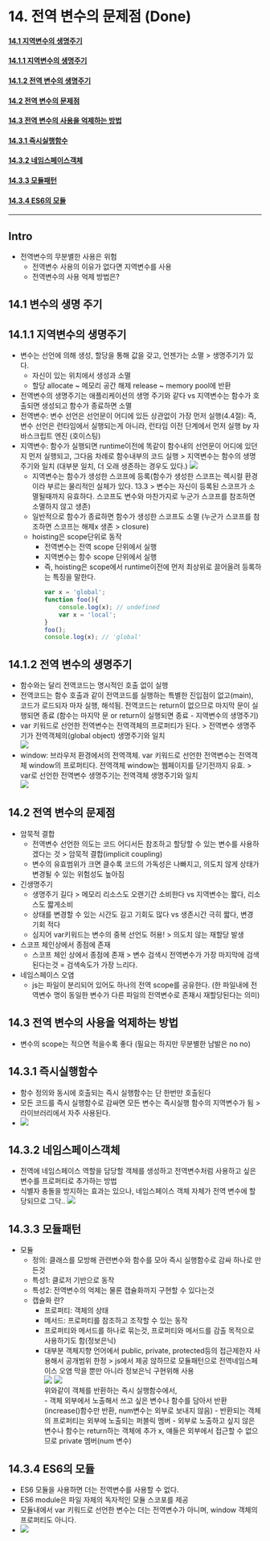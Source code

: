 # 14. 전역 변수의 문제점 (Done)
#### [14.1 지역변수의 생명주기](#141-변수의-생명-주기-1)
#### [14.1.1 지역변수의 생명주기](#1411-지역변수의-생명주기-1)
#### [14.1.2 전역 변수의 생명주기](#1112-문자열과-불변성-1)
#### [14.2 전역 변수의 문제점](#142-전역-변수의-문제점-1)
#### [14.3 전역 변수의 사용을 억제하는 방법](#143-전역-변수의-사용을-억제하는-방법-1)
#### [14.3.1 즉시실행함수](#1431-즉시실행함수-1)
#### [14.3.2 네임스페이스객체](#1432-네임스페이스객체-1)
#### [14.3.3 모듈패턴](#1433-모듈패턴-1)
#### [14.3.4 ES6의 모듈](#1434-es6의-모듈-1)

<hr>

## Intro
- 전역변수의 무분별한 사용은 위험
  - 전역변수 사용의 이유가 없다면 지역변수를 사용
  - 전역변수의 사용 억제 방법은?
  
## 14.1 변수의 생명 주기
## 14.1.1 지역변수의 생명주기
- 변수는 선언에 의해 생성, 할당을 통해 값을 갖고, 언젠가는 소멸 > 생명주기가 있다. 
  - 자신이 있는 위치에서 생성과 소멸
  - 할당 allocate ~ 메모리 공간 해제 release ~ memory pool에 반환
- 전역변수의 생명주기는 애플리케이션의 생명 주기와 같다 vs 지역변수는 함수가 호출되면 생성되고 함수가 종료하면 소멸
- 전역변수: 변수 선언은 선언문이 어디에 있든 상관없이 가장 먼저 실행(4.4절): 즉, 변수 선언은 런타임에서 실행되는게 아니라, 런타임 이전 단계에서 먼저 실행 by 자바스크립트 엔진 (호이스팅)
- 지역변수: 함수가 실행되면 runtime이전에 똑같이 함수내의 선언문이 어디에 있던지 먼저 실행되고, 그다음 차례로 함수내부의 코드 실행 > 지역변수는 함수의 생명주기와 일치  (대부분 일치, 더 오래 생존하는 경우도 있다.)
  ![](img/2021-02-24-05-23-39.png)
  - 지역변수는 함수가 생성한 스코프에 등록(함수가 생성한 스코프는 렉시컬 환경이라 부르는 물리적인 실체가 있다. 13.3 > 변수는 자신이 등록된 스코프가 소멸될때까지 유효하다. 스코프도 변수와 마찬가지로 누군가 스코프를 참조하면 소멸하지 않고 생존)
  - 일반적으로 함수가 종료하면 함수가 생성한 스코프도 소멸 (누군가 스코프를 참조하면 스코프는 해제x 생존 > closure)
  - hoisting은 scope단위로 동작
    - 전역변수는 전역 scope 단위에서 실행
    - 지역변수는 함수 scope 단위에서 실행
    - 즉, hoisting은 scope에서 runtime이전에 먼저 최상위로 끌어올려 등록하는 특징을 말한다.  
        ```js
        var x = 'global';
        function foo(){
            console.log(x); // undefined
            var x = 'local';
        }
        foo();
        console.log(x); // 'global'
        ```

## 14.1.2 전역 변수의 생명주기
- 함수와는 달리 전역코드는 명시적인 호출 없이 실행
- 전역코드는 함수 호출과 같이 전역코드를 실행하는 특별한 진입점이 없고(main), 코드가 로드되자 마자 실행, 해석됨. 전역코드는 return이 없으므로 마지막 문이 실행되면 종료 (함수는 마지막 문 or return이 실행되면 종료 - 지역변수의 생명주기)
- var 키워드로 선언한 전역변수는 전역객체의 프로퍼티가 된다. > 전역변수 생명주기가 전역객체의(global object) 생명주기와 일치  
  ![](img/2021-02-24-05-58-00.png)
- window: 브라우저 환경에서의 전역객체. var 키워드로 선언한 전역변수는 전역객체 window의 프로퍼티다. 전역객체 window는 웹페이지를 닫기전까지 유효. > var로 선언한 전역변수 생명주기는 전역객체 생명주기와 일치  
  ![](img/2021-02-24-06-01-08.png)  

## 14.2 전역 변수의 문제점
- 암묵적 결합
  - 전역변수 선언한 의도는 코드 어디서든 참조하고 할당할 수 있는 변수를 사용하겠다는 것 > 암묵적 결합(implicit coupling)
  - 변수의 유효범위가 크면 클수록 코드의 가독성은 나빠지고, 의도치 않게 상태가 변경될 수 있는 위험성도 높아짐
- 긴생명주기
  - 생명주기 길다 > 메모리 리소스도 오랜기간 소비한다 vs 지역변수는 짧다, 리소스도 짧게소비
  - 상태를 변경할 수 있는 시간도 길고 기회도 많다 vs 생존시간 극히 짧다, 변경 기회 적다
  - 심지어 var키워드는 변수의 중복 선언도 허용! > 의도치 않는 재할당 발생
- 스코프 체인상에서 종점에 존재
  - 스코프 체인 상에서 종점에 존재 > 변수 검색시 전역변수가 가장 마지막에 검색된다는것 = 검색속도가 가장 느리다.
- 네임스페이스 오염
  - js는 파일이 분리되어 있어도 하나의 전역 scope를 공유한다. (한 파일내에 전역변수 명이 동일한 변수가 다른 파일의 전역변수로 존재시 재할당된다는 의미)  

## 14.3 전역 변수의 사용을 억제하는 방법
- 변수의 scope는 적으면 적을수록 좋다 (필요는 하지만 무분별한 남발은 no no)  

## 14.3.1 즉시실행함수
- 함수 정의와 동시에 호출되는 즉시 실행함수는 단 한번만 호출된다
- 모든 코드를 즉시 실행함수로 감싸면 모든 변수는 즉시실행 함수의 지역변수가 됨 > 라이브러리에서 자주 사용된다.  
- ![](img/2021-02-24-06-16-50.png)  

## 14.3.2 네임스페이스객체
- 전역에 네임스페이스 역할을 담당할 객체를 생성하고 전역변수처럼 사용하고 싶은 변수를 프로퍼티로 추가하는 방법
- 식별자 충돌을 방지하는 효과는 있으나, 네임스페이스 객체 자체가 전역 변수에 할당되므로 그닥.. ![](img/2021-02-24-06-21-53.png)   

## 14.3.3 모듈패턴
- 모듈
  - 정의: 클래스를 모방해 관련변수와 함수를 모아 즉시 실행함수로 감싸 하나로 만든것
  - 특성1: 클로저 기반으로 동작
  - 특성2: 전역변수의 억제는 물론 캡슐화까지 구현할 수 있다는것
  - 캡슐화 란?
    - 프로퍼티: 객체의 상태
    - 메서드: 프로퍼티를 참조하고 조작할 수 있는 동작
    - 프로퍼티와 메서드를 하나로 묶는것, 프로퍼티와 메서드를 감출 목적으로 사용하기도 함(정보은닉)
    - 대부분 객체지향 언어에서 public, private, protected등의 접근제한자 사용해서 공개범위 한정 > js에서 제공 않하므로 모듈패턴으로 전역네임스페이스 오염 막을 뿐만 아니라 정보은닉 구현위해 사용  
        ![](img/2021-02-24-06-29-33.png)
        ![](img/2021-02-24-06-29-53.png)  
        위와같이 객체를 반환하는 즉시 실행함수에서,  
              - 객체 외부에서 노출해서 쓰고 싶은 변수나 함수를 담아서 반환(increase()함수만 반환, num변수는 외부로 보내지 않음)
              - 반환되는 객체의 프로퍼티는 외부에 노출되는 퍼블릭 멤버
              - 외부로 노출하고 싶지 않은 변수나 함수는 return하는 객체에 추가 x, 얘들은 외부에서 접근할 수 없으므로 private 멤버(num 변수)  

## 14.3.4 ES6의 모듈
- ES6 모듈을 사용하면 더는 전역변수를 사용할 수 없다.
- ES6 module은 파일 자체의 독자적인 모듈 스코포를 제공
- 모듈내에서 var 키워드로 선언한 변수는 더는 전역변수가 아니며, window 객체의 프로퍼티도 아니다.
- ![](img/2021-02-24-06-35-31.png)